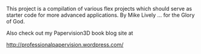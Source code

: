 This project is a compilation of various flex projects which should serve as starter code for more advanced applications. By Mike Lively ... for the Glory of God.

Also check out my Papervision3D book blog site at

http://professionalpapervision.wordpress.com/










